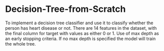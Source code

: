 # Decision-Tree-from-Scratch
To implement a decision tree classifier and use it to classify whether the person has heart disease or not. There are 14 features in the dataset, with the final column for target with values as either 0 or 1. Use of max depth as an early stopping criteria. If no max depth is specified the model will train the whole tree.
